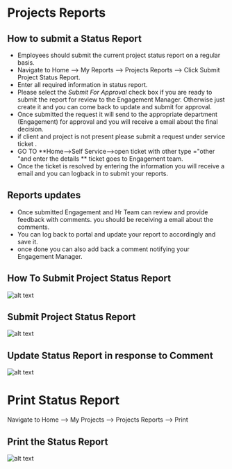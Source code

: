 Projects Reports
===========

How to submit a Status Report
----

 - Employees should submit the current project status report on a regular basis. 
 - Navigate to Home --> My Reports --> Projects Reports --> Click Submit Project Status Report.
 - Enter all required information in status report.
 - Please select the  *Submit For Approval* check box if you are ready to submit the report for review to the Engagement Manager. Otherwise just create it and you can come back to update and submit for approval.
 - Once submitted the request it will send to the appropriate  department (Engagement) for approval and you will receive a email about the final decision. 
 - if client and project is not present please submit a request under service ticket .
 - GO TO **Home-->Self Service-->open ticket with other type ="other "and enter the details ** ticket goes to Engagement team.
 - Once the ticket is resolved by entering the information you will receive a email and you can logback in to submit your reports.

Reports updates
----

 - Once submitted Engagement and Hr Team can review and provide feedback with comments. you should be receiving a email about the comments.
 - You can log back to portal and update your report to accordingly and save it.
 - once done you can also add back a comment notifying your Engagement Manager.

How To Submit Project Status Report
----
![alt text](../../images/statusreport/create-status-report.png "Crate Status Report")

Submit Project Status Report
----
![alt text](../../images/statusreport/submit-status-report.png "Submit Status Report")

Update Status Report in response to Comment
----
![alt text](../../images/statusreport/update-report.png "Update Status Report")

Print Status Report
===========
Navigate to Home --> My Projects --> Projects Reports --> Print

Print the Status Report
----
![alt text](../../images/statusreport/print-status-report.png "Status Report")
